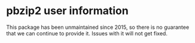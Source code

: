 # pbzip2 user information

This package has been unmaintained since 2015, so there is no guarantee that
we can continue to provide it. Issues with it will not get fixed.
